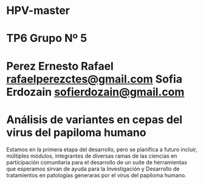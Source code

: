 # HPV-master
# TP6 Grupo Nº 5
# Perez Ernesto Rafael rafaelperezctes@gmail.com Sofia Erdozain sofierdozain@gmail.com
# Análisis de variantes en cepas del virus del papiloma humano

Estamos en la primera etapa del desarrollo, pero se planifica a futuro incluir, múltiples módulos, integrantes de diversas ramas de las ciencias en participación comunitaria para el desarrollo de un suite de herramientas que esperamos sirvan de ayuda para la Investigación y Desarrollo de tratamientos en patologías generaras por el virus del papiloma humano.
